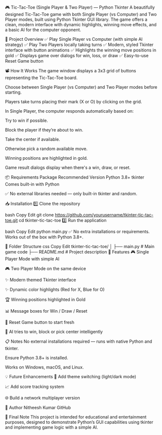 🎮 Tic-Tac-Toe (Single Player & Two Player) — Python Tkinter
A beautifully designed Tic-Tac-Toe game with both Single Player (vs Computer) and Two Player modes, built using Python Tkinter GUI library.
The game offers a clean, modern interface with dynamic highlights, winning move effects, and a basic AI for the computer opponent.

📸 Project Overview
✅ Play Single Player vs Computer (with simple AI strategy)
✅ Play Two Players locally taking turns
✅ Modern, styled Tkinter interface with button animations
✅ Highlights the winning move positions in gold
✅ Displays game over dialogs for win, loss, or draw
✅ Easy-to-use Reset Game button

📽️ How It Works
The game window displays a 3x3 grid of buttons representing the Tic-Tac-Toe board.

Choose between Single Player (vs Computer) and Two Player modes before starting.

Players take turns placing their mark (X or O) by clicking on the grid.

In Single Player, the computer responds automatically based on:

Try to win if possible.

Block the player if they’re about to win.

Take the center if available.

Otherwise pick a random available move.

Winning positions are highlighted in gold.

Game result dialogs display when there's a win, draw, or reset.

📦 Requirements
Package	Recommended Version
Python	3.8+
tkinter	Comes built-in with Python

✅ No external libraries needed — only built-in tkinter and random.

📥 Installation
1️⃣ Clone the repository

bash
Copy
Edit
git clone https://github.com/yourusername/tkinter-tic-tac-toe.git
cd tkinter-tic-tac-toe
2️⃣ Run the application

bash
Copy
Edit
python main.py
✅ No extra installations or requirements. Works out of the box with Python 3.8+.

📂 Folder Structure
css
Copy
Edit
tkinter-tic-tac-toe/
│
├── main.py         # Main game code
├── README.md       # Project description
📌 Features
🎮 Single Player Mode with simple AI

🎮 Two Player Mode on the same device

✨ Modern themed Tkinter interface

✨ Dynamic color highlights (Red for X, Blue for O)

🏆 Winning positions highlighted in Gold

📊 Message boxes for Win / Draw / Reset

🔁 Reset Game button to start fresh

🤖 AI tries to win, block or pick center intelligently

📋 Notes
No external installations required — runs with native Python and tkinter.

Ensure Python 3.8+ is installed.

Works on Windows, macOS, and Linux.

💡 Future Enhancements
🎨 Add theme switching (light/dark mode)

📈 Add score tracking system

🌐 Build a network multiplayer version

🙌 Author
Nitheesh Kumar
GitHub

📌 Final Note
This project is intended for educational and entertainment purposes, designed to demonstrate Python’s GUI capabilities using tkinter and implementing game logic with a simple AI.
